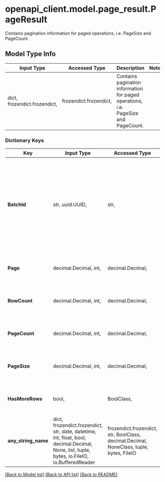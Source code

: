 # openapi_client.model.page_result.PageResult

Contains pagination information for paged operations, i.e. PageSize and PageCount.

## Model Type Info
Input Type | Accessed Type | Description | Notes
------------ | ------------- | ------------- | -------------
dict, frozendict.frozendict,  | frozendict.frozendict,  | Contains pagination information for paged operations, i.e. PageSize and PageCount. | 

### Dictionary Keys
Key | Input Type | Accessed Type | Description | Notes
------------ | ------------- | ------------- | ------------- | -------------
**BatchId** | str, uuid.UUID,  | str,  | The id of the batch operation. If this property has a value for the first fetched page it has to be passed as a parameter for all subsequent requests- | [optional] value must be a uuid
**Page** | decimal.Decimal, int,  | decimal.Decimal,  | The current page | [optional] value must be a 32 bit integer
**RowCount** | decimal.Decimal, int,  | decimal.Decimal,  | Total number of rows | [optional] value must be a 32 bit integer
**PageCount** | decimal.Decimal, int,  | decimal.Decimal,  | Total number of pages | [optional] value must be a 32 bit integer
**PageSize** | decimal.Decimal, int,  | decimal.Decimal,  | Page size | [optional] value must be a 32 bit integer
**HasMoreRows** | bool,  | BoolClass,  | True if there is more content to fetch. | [optional] 
**any_string_name** | dict, frozendict.frozendict, str, date, datetime, int, float, bool, decimal.Decimal, None, list, tuple, bytes, io.FileIO, io.BufferedReader | frozendict.frozendict, str, BoolClass, decimal.Decimal, NoneClass, tuple, bytes, FileIO | any string name can be used but the value must be the correct type | [optional]

[[Back to Model list]](../../README.md#documentation-for-models) [[Back to API list]](../../README.md#documentation-for-api-endpoints) [[Back to README]](../../README.md)

